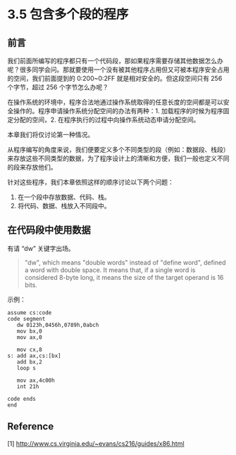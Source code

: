 # 3.5 包含多个段的程序

## 前言

我们前面所编写的程序都只有一个代码段，那如果程序需要存储其他数据怎么办呢？很多同学会问。那就要使用一个没有被其他程序占用但又可被本程序安全占用的空间，我们前面提到的 0:200~0:2FF 就是相对安全的。但这段空间只有 256 个字节，超过 256 个字节怎么办呢？

在操作系统的环境中，程序合法地通过操作系统取得的任意长度的空间都是可以安全操作的。程序申请操作系统分配空间的办法有两种：1. 加载程序的时候为程序固定分配的空间，2. 在程序执行的过程中向操作系统动态申请分配空间。

本章我们将仅讨论第一种情况。

从程序编写的角度来说，我们便要定义多个不同类型的段（例如：数据段、栈段）来存放这些不同类型的数据，为了程序设计上的清晰和方便，我们一般也定义不同的段来存放他们。

针对这些程序，我们本章依照这样的顺序讨论以下两个问题：

1. 在一个段中存放数据、代码、栈。
2. 将代码、数据、栈放入不同段中。

## 在代码段中使用数据

有请 “dw” 关键字出场。

> "dw", which means "double words" instead of  "define word", defined a word with double space. It means that, if a single word is considered 8-byte long, it means the size of the target operand is 16 bits.

示例：

```x86asm
assume cs:code
code segment
   dw 0123h,0456h,0789h,0abch
   mov bx,0
   mov ax,0
   
   mov cx,8
s: add ax,cs:[bx]
   add bx,2
   loop s
   
   mov ax,4c00h
   int 21h
   
code ends
end
```



## Reference

[1] http://www.cs.virginia.edu/~evans/cs216/guides/x86.html